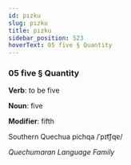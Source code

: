 ```yaml
---
id: pızku
slug: pızku
title: pızku
sidebar_position: 523
hoverText: 05 five § Quantity
---
```


### 05 five § Quantity

**Verb**: to be five

**Noun**: five

**Modifier**: fifth

Southern Quechua pichqa /ˈpɪt͡ʃqɐ/

*Quechumaran Language Family*